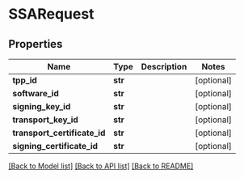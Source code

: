 # SSARequest

## Properties
Name | Type | Description | Notes
------------ | ------------- | ------------- | -------------
**tpp_id** | **str** |  | [optional] 
**software_id** | **str** |  | [optional] 
**signing_key_id** | **str** |  | [optional] 
**transport_key_id** | **str** |  | [optional] 
**transport_certificate_id** | **str** |  | [optional] 
**signing_certificate_id** | **str** |  | [optional] 

[[Back to Model list]](../README.md#documentation-for-models) [[Back to API list]](../README.md#documentation-for-api-endpoints) [[Back to README]](../README.md)


